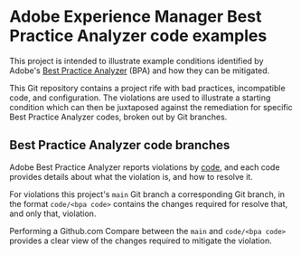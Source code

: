 # Adobe Experience Manager Best Practice Analyzer code examples

This project is intended to illustrate example conditions identified by Adobe's [Best Practice Analyzer](https://experienceleague.adobe.com/docs/experience-manager-cloud-service/moving/cloud-migration/best-practices-analyzer/overview-best-practices-analyzer.html?lang=en#cloud-migration) (BPA) and how they can be mitigated.

This Git repository contains a project rife with bad practices, incompatible code, and configuration. The violations are used to illustrate a starting condition which can then be juxtaposed against the remediation for specific Best Practice Analyzer codes, broken out by Git branches.

## Best Practice Analyzer code branches

Adobe Best Practice Analyzer reports violations by [code](https://experienceleague.adobe.com/docs/experience-manager-pattern-detection/table-of-contents/aso.html), and each code provides details about what the violation is, and how to resolve it.

For violations this project's `main` Git branch a corresponding Git branch, in the format `code/<bpa code>` contains the changes required for resolve that, and only that, violation.

Performing a Github.com Compare between the `main` and `code/<bpa code>` provides a clear view of the changes required to mitigate the violation.
